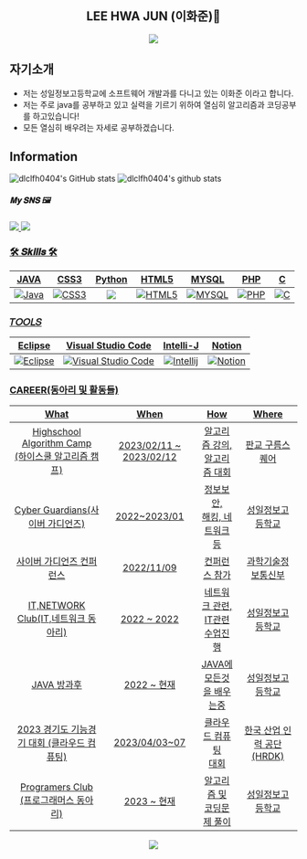 <div align=center>
<h2>LEE HWA JUN (이화준)🎐</h2>
<a href = "https://www.acmicpc.net/user/dlclfh">
    <img src = "http://mazassumnida.wtf/api/v2/generate_badge?boj=dlclfh">
</a>
</div>

## 자기소개
- 저는 성일정보고등학교에 소프트웨어 개발과를 다니고 있는 이화준 이라고 합니다.
- 저는 주로 java를 공부하고 있고 실력을 기르기 위하여 열심히 알고리즘과 코딩공부를 하고있습니다!
- 모든 열심히 배우려는 자세로 공부하겠습니다.

## Information
![dlclfh0404's GitHub stats](https://github-readme-stats.vercel.app/api?username=dlclfh0404&show_icons=true&theme=radical)
![dlclfh0404's github stats](https://github-readme-stats.vercel.app/api/top-langs/?username=dlclfh0404&show_icons=true&hide_border=true&title_color=004386&icon_color=004386&layout=compact)


##### 𝐌𝐲 𝐒𝐍𝐒 🖼
<a href="https://www.instagram.com/dlclfh_/">
    <img src="https://img.shields.io/badge/Instagram-DD2A7B?style=flat-square&logo=Instagram&logoColor=white"/>
<a href="https://www.facebook.com/profile.php?id=100054518680488">
    <img src="https://img.shields.io/badge/Facebook-3B5998?style=flat-square&logo=Facebook&logoColor=white"/>
</div>
    
### 🛠 𝑺𝒌𝒊𝒍𝒍𝒔 🛠
|   JAVA     |    CSS3   |  Python    |    HTML5     |   MYSQL     |    PHP    |     C   |
|:--------:|:--------:|:--------:|:--------:|:--------:|:--------:|:--------:|    
|![Java](https://img.shields.io/badge/Java-FF160B.svg?&style=for-the-badge&logo=Java&logocolor=white)|![CSS3](https://img.shields.io/badge/CSS-0404B4.svg?&style=for-the-badge&logo=CSS3&logocolor=white)|<img src="https://img.shields.io/badge/Python-3776AB?style=for-the-badge&logo=Python&logoColor=white">|![HTML5](https://img.shields.io/badge/HTML5-80CBC4.svg?&style=for-the-badge&logo=HTML5&logocolor=white)|![MYSQL](https://img.shields.io/badge/MySQL-1D89B8?style=for-the-badge&logo=MySQL&logoColor=white)|![PHP](https://img.shields.io/badge/PHP-B846E9?style=for-the-badge&logo=PHP&logoColor=white)|![C](https://img.shields.io/badge/c-700CF0.svg?style=for-the-badge&logo=c&logoColor=white)|
  
### 𝑇𝑂𝑂𝐿𝑆
| Eclipse  | Visual Studio Code | Intelli-J  | Notion |
|:--------:|:--------:|:--------:|:--------:|
|![Eclipse](https://img.shields.io/badge/Eclipse-2C2255.svg?&style=for-the-badge&logo=Eclipse&logocolor=white)|![Visual Studio Code](https://img.shields.io/badge/Visual%20Studio%20Code-007396.svg?&style=for-the-badge&logo=Visual%20Studio%20Code&logocolor=white)|![Intellij](https://img.shields.io/badge/Intellij-F4350F?style=for-the-badge&logo=IntellijIDEA&logoColor=white)|![Notion](https://img.shields.io/badge/Notion-000000?style=for-the-badge&logo=Notion&logoColor=white)
  
### CAREER(동아리 및 활동들)
| What | When | How | Where |
|:--------:|:--------:|:--------:|:--------:|
|Highschool Algorithm Camp<br>(하이스쿨 알고리즘 캠프)| 2023/02/11 ~ 2023/02/12|  알고리즘 강의, <br>알고리즘 대회| 판교 구름스퀘어|
|Cyber Guardians(사이버 가디언즈)| 2022~2023/01| 정보보안, <br>해킹, 네트워크등| 성일정보고등학교|
|사이버 가디언즈 컨퍼런스| 2022/11/09| 컨퍼런스 참가| 과학기술정보통신부|
|IT,NETWORK Club(IT,네트워크 동아리)| 2022 ~ 2022| 네트워크 관련, <br>IT관련 수업진행| 성일정보고등학교|
|JAVA 방과후| 2022 ~ 현재 | JAVA에 <br>모든것을 배우는중 | 성일정보고등학교|
|2023 경기도 기능경기 대회 (클라우드 컴퓨팅)| 2023/04/03~07| 클라우드 컴퓨팅 <br>대회| 한국 산업 인력 공단(HRDK)|
|Programers Club (프로그래머스 동아리)| 2023 ~ 현재 | 알고리즘 및 <br>코딩문제 풀이| 성일정보고등학교|

<div align="center">
<a href="https://hits.seeyoufarm.com"><img src="https://hits.seeyoufarm.com/api/count/incr/badge.svg?url=https%3A%2F%2Fgithub.com%2Fdlclfh0404%2F&count_bg=%23D9E4E9&title_bg=%231B191D&icon=pixabay.svg&icon_color=%23D5DBCD&title=%EB%B0%A9+%EB%AC%B8+%EC%9E%90&edge_flat=false"/></a>
</div>
